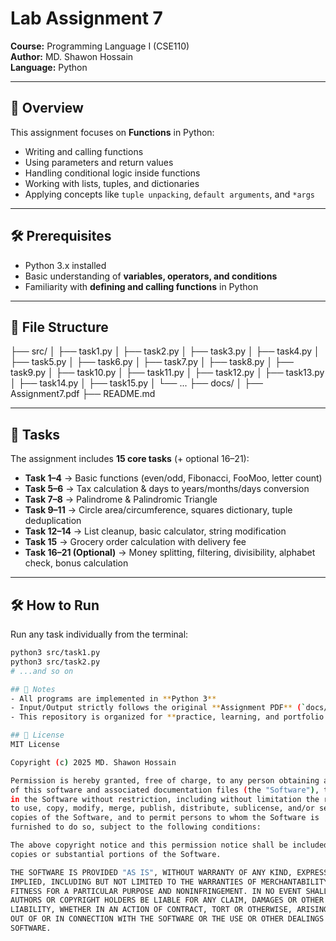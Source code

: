 # Lab Assignment 7
**Course:** Programming Language I (CSE110)  
**Author:** MD. Shawon Hossain  
**Language:** Python  

---

## 📌 Overview  
This assignment focuses on **Functions** in Python:

- Writing and calling functions
- Using parameters and return values
- Handling conditional logic inside functions
- Working with lists, tuples, and dictionaries
- Applying concepts like `tuple unpacking`, `default arguments`, and `*args`

---

## 🛠️ Prerequisites  
- Python 3.x installed  
- Basic understanding of **variables, operators, and conditions**  
- Familiarity with **defining and calling functions** in Python  

---

## 📂 File Structure  
├── src/
│   ├── task1.py
│   ├── task2.py
│   ├── task3.py
│   ├── task4.py
│   ├── task5.py
│   ├── task6.py
│   ├── task7.py
│   ├── task8.py
│   ├── task9.py
│   ├── task10.py
│   ├── task11.py
│   ├── task12.py
│   ├── task13.py
│   ├── task14.py
│   ├── task15.py
│   └── ...
├── docs/
│   ├── Assignment7.pdf
├── README.md

---

## 📂 Tasks  
The assignment includes **15 core tasks** (+ optional 16–21):

- **Task 1–4** → Basic functions (even/odd, Fibonacci, FooMoo, letter count)
- **Task 5–6** → Tax calculation & days to years/months/days conversion
- **Task 7–8** → Palindrome & Palindromic Triangle
- **Task 9–11** → Circle area/circumference, squares dictionary, tuple deduplication
- **Task 12–14** → List cleanup, basic calculator, string modification
- **Task 15** → Grocery order calculation with delivery fee
- **Task 16–21 (Optional)** → Money splitting, filtering, divisibility, alphabet check, bonus calculation

---

## 🛠️ How to Run  
Run any task individually from the terminal:  
```bash
python3 src/task1.py
python3 src/task2.py
# ...and so on

## 📎 Notes
- All programs are implemented in **Python 3**
- Input/Output strictly follows the original **Assignment PDF** (`docs/Assignment7.pdf`)
- This repository is organized for **practice, learning, and portfolio showcase**

## 📜 License
MIT License  

Copyright (c) 2025 MD. Shawon Hossain  

Permission is hereby granted, free of charge, to any person obtaining a copy
of this software and associated documentation files (the "Software"), to deal
in the Software without restriction, including without limitation the rights
to use, copy, modify, merge, publish, distribute, sublicense, and/or sell
copies of the Software, and to permit persons to whom the Software is
furnished to do so, subject to the following conditions:

The above copyright notice and this permission notice shall be included in all
copies or substantial portions of the Software.

THE SOFTWARE IS PROVIDED "AS IS", WITHOUT WARRANTY OF ANY KIND, EXPRESS OR
IMPLIED, INCLUDING BUT NOT LIMITED TO THE WARRANTIES OF MERCHANTABILITY,
FITNESS FOR A PARTICULAR PURPOSE AND NONINFRINGEMENT. IN NO EVENT SHALL THE
AUTHORS OR COPYRIGHT HOLDERS BE LIABLE FOR ANY CLAIM, DAMAGES OR OTHER
LIABILITY, WHETHER IN AN ACTION OF CONTRACT, TORT OR OTHERWISE, ARISING FROM,
OUT OF OR IN CONNECTION WITH THE SOFTWARE OR THE USE OR OTHER DEALINGS IN THE
SOFTWARE.